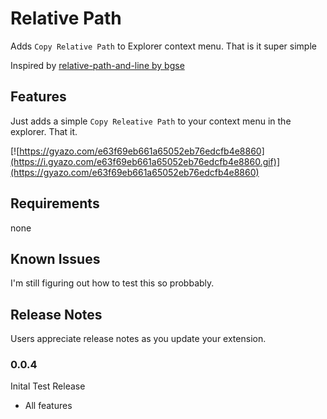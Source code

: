 # Relative Path
Adds `Copy Relative Path` to Explorer context menu. That is it super simple

Inspired by [relative-path-and-line by bgse](https://github.com/bgse/relative-path-and-line)
## Features
Just adds a simple `Copy Releative Path` to your context menu in the explorer.
That it.

[![https://gyazo.com/e63f69eb661a65052eb76edcfb4e8860](https://i.gyazo.com/e63f69eb661a65052eb76edcfb4e8860.gif)](https://gyazo.com/e63f69eb661a65052eb76edcfb4e8860)

## Requirements

none


## Known Issues

I'm still figuring out how to test this so probbably.

## Release Notes

Users appreciate release notes as you update your extension.

### 0.0.4
 Inital Test Release

 * All features
